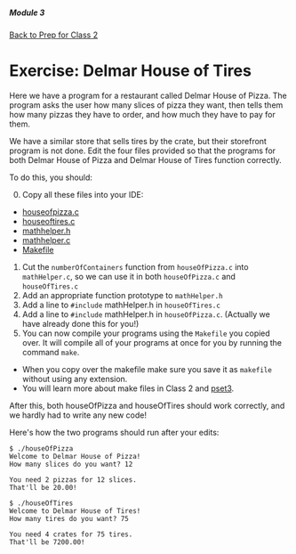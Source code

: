 ##### Module 3
[Back to Prep for Class 2](../../class2-prep#compiling-header-files)

# Exercise: Delmar House of Tires

Here we have a program for a restaurant called Delmar House of Pizza. The program asks the user how many slices of pizza they want, then tells them how many pizzas they have to order, and how much they have to pay for them.

We have a similar store that sells tires by the crate, but their storefront program is not done. Edit the four files provided so that the programs for both Delmar House of Pizza and Delmar House of Tires function correctly.

To do this, you should:

0. Copy all these files into your IDE:
  * [houseofpizza.c](./houseofpizza.html)
  * [houseoftires.c](./houseoftires.html)
  * [mathhelper.h](./mathhelperheader.html)
  * [mathhelper.c](./mathhelper.html)
  * [Makefile](./Makefile.html)
1. Cut the `numberOfContainers` function from `houseOfPizza.c` into `mathHelper.c`, so we can use it in both `houseOfPizza.c` and `houseOfTires.c`
2. Add an appropriate function prototype to `mathHelper.h`
3. Add a line to `#include` mathHelper.h in `houseOfTires.c`
4. Add a line to `#include` mathHelper.h in `houseOfPizza.c`. (Actually we have already done this for you!)
5. You can now compile your programs using the `Makefile` you copied over.  It will compile all of your programs at once for you by running the command `make`.  
 * When you copy over the makefile make sure you save it as `makefile` without using any extension. 
 * You will learn more about make files in Class 2 and [pset3](../../problem-set).


After this, both houseOfPizza and houseOfTires should work correctly, and we hardly had to write any new code!

Here's how the two programs should run after your edits:

```nohighlight
$ ./houseOfPizza
Welcome to Delmar House of Pizza!
How many slices do you want? 12

You need 2 pizzas for 12 slices.
That'll be 20.00!
```

```nohighlight
$ ./houseOfTires
Welcome to Delmar House of Tires!
How many tires do you want? 75

You need 4 crates for 75 tires.
That'll be 7200.00!
```
